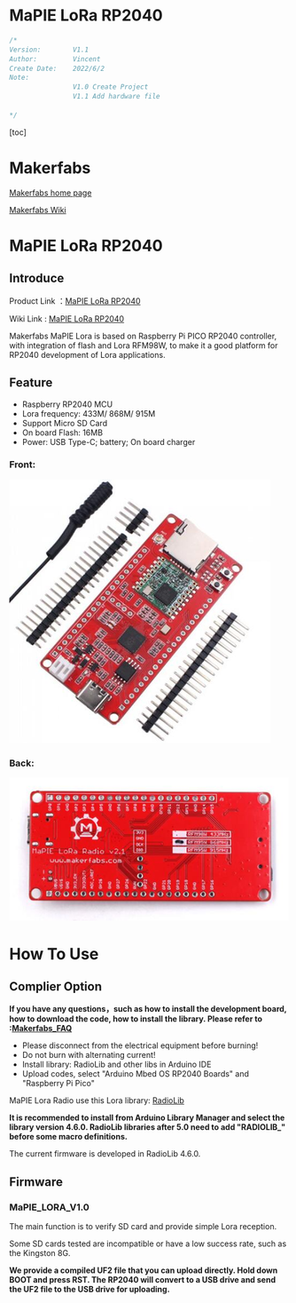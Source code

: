 # MaPIE LoRa RP2040



```c++
/*
Version:		V1.1
Author:			Vincent
Create Date:	2022/6/2
Note:
				V1.0 Create Project
				V1.1 Add hardware file
			
*/
```

[toc]

# Makerfabs

[Makerfabs home page](https://www.makerfabs.com/)

[Makerfabs Wiki](https://wiki.makerfabs.com/)



# MaPIE LoRa RP2040

## Introduce

Product Link ：[MaPIE LoRa RP2040](https://www.makerfabs.com/mapie-lora-rp2040.html) 

Wiki Link : [MaPIE LoRa RP2040](https://wiki.makerfabs.com/MaPIE_LoRa_RP2040.html) 

Makerfabs MaPIE Lora is based on Raspberry Pi PICO RP2040 controller, with integration of flash and Lora RFM98W, to make it a good platform for RP2040 development of Lora applications.



## Feature

- Raspberry RP2040 MCU
- Lora frequency: 433M/ 868M/ 915M
- Support Micro SD Card
- On board Flash: 16MB
- Power: USB Type-C; battery; On board charger

### Front:

![front](md_pic/front.jpg)

### Back:

![back](md_pic/back.jpg)



# How To Use

## Complier Option

**If you have any questions，such as how to install the development board, how to download the code, how to install the library. Please refer to :[Makerfabs_FAQ](https://github.com/Makerfabs/Makerfabs_FAQ)**

- Please disconnect from the electrical equipment before burning!
- Do not burn with alternating current!
- Install library: RadioLib and other libs in Arduino IDE
- Upload codes, select "Arduino Mbed OS RP2040 Boards" and "Raspberry Pi Pico"

MaPIE Lora Radio use this Lora library: [RadioLib](https://github.com/jgromes/RadioLib)

**It is recommended to install from Arduino Library Manager and select the library version 4.6.0. RadioLib libraries after 5.0 need to add "RADIOLIB_" before some macro definitions.**

The current firmware is developed in RadioLib 4.6.0.



## Firmware

### MaPIE_LORA_V1.0 

The main function is to verify SD card and provide simple Lora reception.

Some SD cards tested are incompatible or have a low success rate, such as the Kingston 8G.

**We provide a compiled UF2 file that you can upload directly. Hold down BOOT and press RST. The RP2040 will convert to a USB drive and send the UF2 file to the USB drive for uploading.**